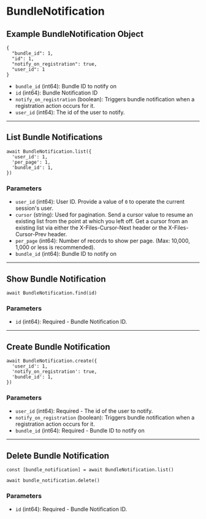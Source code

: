 # BundleNotification

## Example BundleNotification Object

```
{
  "bundle_id": 1,
  "id": 1,
  "notify_on_registration": true,
  "user_id": 1
}
```

* `bundle_id` (int64): Bundle ID to notify on
* `id` (int64): Bundle Notification ID
* `notify_on_registration` (boolean): Triggers bundle notification when a registration action occurs for it.
* `user_id` (int64): The id of the user to notify.

---

## List Bundle Notifications

```
await BundleNotification.list({
  'user_id': 1,
  'per_page': 1,
  'bundle_id': 1,
})
```


### Parameters

* `user_id` (int64): User ID.  Provide a value of `0` to operate the current session's user.
* `cursor` (string): Used for pagination.  Send a cursor value to resume an existing list from the point at which you left off.  Get a cursor from an existing list via either the X-Files-Cursor-Next header or the X-Files-Cursor-Prev header.
* `per_page` (int64): Number of records to show per page.  (Max: 10,000, 1,000 or less is recommended).
* `bundle_id` (int64): Bundle ID to notify on

---

## Show Bundle Notification

```
await BundleNotification.find(id)
```


### Parameters

* `id` (int64): Required - Bundle Notification ID.

---

## Create Bundle Notification

```
await BundleNotification.create({
  'user_id': 1,
  'notify_on_registration': true,
  'bundle_id': 1,
})
```


### Parameters

* `user_id` (int64): Required - The id of the user to notify.
* `notify_on_registration` (boolean): Triggers bundle notification when a registration action occurs for it.
* `bundle_id` (int64): Required - Bundle ID to notify on

---

## Delete Bundle Notification

```
const [bundle_notification] = await BundleNotification.list()

await bundle_notification.delete()
```

### Parameters

* `id` (int64): Required - Bundle Notification ID.

